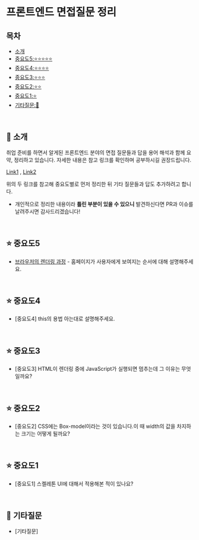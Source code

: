 # 프론트엔드 면접질문 정리

## 목차

- [소개](#tada-소개)
- [중요도5:⭐️⭐️⭐️⭐️⭐️](#star-중요도5)
- [중요도4:⭐️⭐️⭐️⭐️](#star-중요도4)
- [중요도3:⭐️⭐️⭐️](#star-중요도3)
- [중요도2:⭐️⭐️](#star-중요도2)
- [중요도1:⭐️](#star-중요도1)
- [기타질문:🌟](#star2-기타질문)

<br>

## :tada: 소개

취업 준비를 하면서 알게된 프론트엔드 분야의 면접 질문들과 답을 용어 해석과 함께 요약, 정리하고 있습니다.
자세한 내용은 참고 링크를 확인하며 공부하시길 권장드립니다.

[Link1](https://realmojo.tistory.com/300) , [Link2](https://h5bp.org/Front-end-Developer-Interview-Questions/translations/korean/)

위의 두 링크를 참고해 중요도별로 먼저 정리한 뒤 기타 질문들과 답도 추가하려고 합니다.

- 개인적으로 정리한 내용이라 **틀린 부분이 있을 수 있으니** 발견하신다면 PR과 이슈를 날려주시면 감사드리겠습니다!

<br>

## :star: 중요도5

- [브라우저의 렌더링 과정](https://github.com/Esoolgnah/Frontend-Interview-Questions/blob/main/Notes/important-5/browser-rendering.md) - 홈페이지가 사용자에게 보여지는 순서에 대해 설명해주세요.

<br>

## :star: 중요도4

- [중요도4] this의 용법 아는대로 설명해주세요.

<br>

## :star: 중요도3

- [중요도3] HTML이 렌더링 중에 JavaScript가 실행되면 멈추는데 그 이유는 무엇일까요?

<br>

## :star: 중요도2

- [중요도2] CSS에는 Box-model이라는 것이 있습니다.이 때 width의 값을 차지하는 크기는 어떻게 될까요?

<br>

## :star: 중요도1

- [중요도1] 스켈레톤 UI에 대해서 적용해본 적이 있나요?

<br>

## :star2: 기타질문

- [기타질문]
